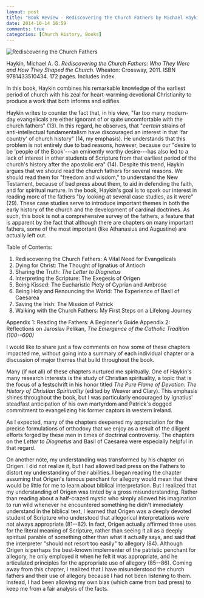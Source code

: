 ```yaml
---
layout: post
title: "Book Review - Rediscovering the Church Fathers by Michael Haykin"
date: 2014-10-14 16:59
comments: true
categories: [Church History, Books]
---
```


![Rediscovering the Church Fathers](http://duncanjohnson.ca/images/2014/10/7260060-L.jpg)

Haykin, Michael A. G. *Rediscovering the Church Fathers: Who They Were and How They Shaped the Church.* Wheaton: Crossway, 2011. ISBN 9781433510434. 172 pages. Includes index.

In this book, Haykin combines his remarkable knowledge of the earliest period of church with his zeal for heart-warming devotional Christianity to produce a work that both informs and edifies. 

Haykin writes to counter the fact that, in his view, "far too many modern-day evangelicals are either ignorant of or quite uncomfortable with the church fathers" (13). In this regard, he observes, that "*certain* strains of anti-intellectual fundamentalism have discouraged an interest in that 'far country' of church history" (14, my emphasis). He understands that this problem is not entirely due to bad reasons, however, because our "desire to be 'people of the Book'---an eminently worthy desire---has also led to a lack of interest in other students of Scripture from that earliest period of the church's history after the apostolic era" (14). Despite this trend, Haykin argues that we should read the church fathers for several reasons. We should read them for "freedom and wisdom," to understand the New Testament, because of bad press about them, to aid in defending the faith, and for spiritual nurture. In the book, Haykin's goal is to spark our interest in reading more of the fathers "by looking at several case studies, as it were" (29). These case studies serve to introduce important themes in both the early history of the church and the development of cardinal doctrines. As such, this book is not a comprehensive survey of the fathers, a feature that is apparent by the fact that although there are chapters on many important fathers, some of the most important (like Athanasius and Augustine) are actually left out.

Table of Contents:

1. Rediscovering the Church Fathers: A Vital Need for Evangelicals
2. Dying for Christ: The Thought of Ignatius of Antioch
3. Sharing the Truth: *The Letter to Diognetus*
4. Interpreting the Scripture: The Exegesis of Origen
5. Being Kissed: The Eucharistic Piety of Cyprian and Ambrose
6. Being Holy and Renouncing the World: The Experience of Basil of Caesarea
7. Saving the Irish: The Mission of Patrick
8. Walking with the Church Fathers: My First Steps on a Lifelong Journey

Appendix 1: Reading the Fathers: A Beginner's Guide
Appendix 2: Reflections on Jaroslav Pelikan, *The Emergence of the Catholic Tradition (100--600)*

I would like to share just a few comments on how some of these chapters impacted me, without going into a summary of each individual chapter or a discussion of major themes that build throughout the book.

Many (if not all) of these chapters nurtured me spiritually. One of Haykin's many research interests is the study of Christian spirituality, a topic that is the focus of a festschrift in his honor titled *The Pure Flame of Devotion: The History of Christian Spirituality* (edited by Weaver and Clary). This emphasis shines throughout the book, but I was particularly encouraged by Ignatius' steadfast anticipation of his own martyrdom and Patrick's dogged commitment to evangelizing his former captors in western Ireland.

As I expected, many of the chapters deepened my appreciation for the precise formulations of orthodoxy that we enjoy as a result of the diligent efforts forged by these men in times of doctrinal controversy. The chapters on the *Letter to Diognetus* and Basil of Caesarea were especially helpful in that regard.

On another note, my understanding was transformed by his chapter on Origen. I did not realize it, but I had allowed bad press on the Fathers to distort my understanding of their abilities. I began reading the chapter assuming that Origen's famous penchant for allegory would mean that there would be little for me to learn about biblical interpretation. But I realized that my understanding of Origen was tinted by a gross misunderstanding. Rather than reading about a half-crazed mystic who simply allowed his imagination to run wild whenever he encountered something he didn't immediately understand in the biblical text, I learned that Origen was a deeply devoted student of Scripture who understood that allegorical interpretations were not always appropriate (81--82). In fact, Origen actually affirmed three uses for the literal meaning of Scripture, rather than seeing it all as a deeply spiritual parable of something other than what it actually says, and said that the interpreter "should not resort too easily" to allegory (84). Although Origen is perhaps the best-known implementer of the patristic penchant for allegory, he only employed it when he felt it was appropriate, and he articulated principles for the appropriate use of allegory (85--86). Coming away from this chapter, I realized that I have misunderstood the church fathers and their use of allegory because I had not been listening to them. Instead, I had been allowing my own bias (which came from bad press) to keep me from a fair analysis of the facts. 